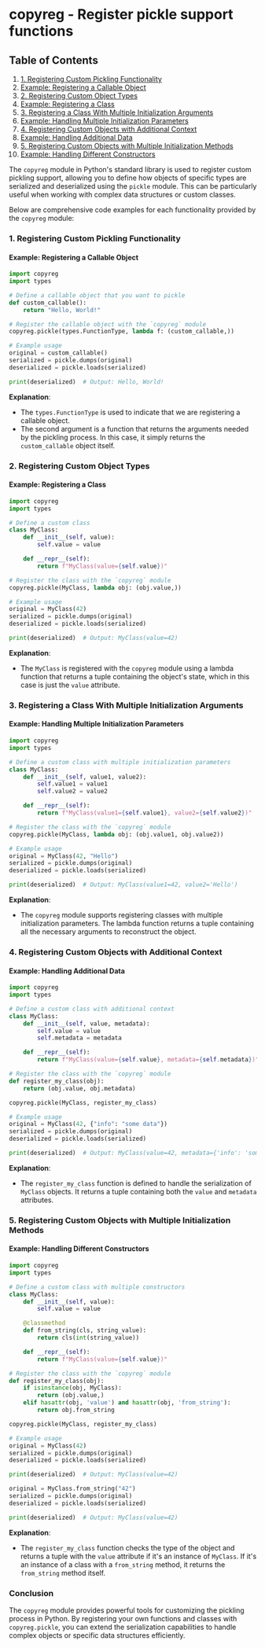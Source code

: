 # copyreg - Register pickle support functions
## Table of Contents

1. [1. Registering Custom Pickling Functionality](#1-registering-custom-pickling-functionality)
2. [Example: Registering a Callable Object](#example-registering-a-callable-object)
3. [2. Registering Custom Object Types](#2-registering-custom-object-types)
4. [Example: Registering a Class](#example-registering-a-class)
5. [3. Registering a Class With Multiple Initialization Arguments](#3-registering-a-class-with-multiple-initialization-arguments)
6. [Example: Handling Multiple Initialization Parameters](#example-handling-multiple-initialization-parameters)
7. [4. Registering Custom Objects with Additional Context](#4-registering-custom-objects-with-additional-context)
8. [Example: Handling Additional Data](#example-handling-additional-data)
9. [5. Registering Custom Objects with Multiple Initialization Methods](#5-registering-custom-objects-with-multiple-initialization-methods)
10. [Example: Handling Different Constructors](#example-handling-different-constructors)



The `copyreg` module in Python's standard library is used to register custom pickling support, allowing you to define how objects of specific types are serialized and deserialized using the `pickle` module. This can be particularly useful when working with complex data structures or custom classes.

Below are comprehensive code examples for each functionality provided by the `copyreg` module:

### 1. Registering Custom Pickling Functionality

#### Example: Registering a Callable Object

```python
import copyreg
import types

# Define a callable object that you want to pickle
def custom_callable():
    return "Hello, World!"

# Register the callable object with the `copyreg` module
copyreg.pickle(types.FunctionType, lambda f: (custom_callable,))

# Example usage
original = custom_callable()
serialized = pickle.dumps(original)
deserialized = pickle.loads(serialized)

print(deserialized)  # Output: Hello, World!
```

**Explanation**:
- The `types.FunctionType` is used to indicate that we are registering a callable object.
- The second argument is a function that returns the arguments needed by the pickling process. In this case, it simply returns the `custom_callable` object itself.

### 2. Registering Custom Object Types

#### Example: Registering a Class

```python
import copyreg
import types

# Define a custom class
class MyClass:
    def __init__(self, value):
        self.value = value

    def __repr__(self):
        return f"MyClass(value={self.value})"

# Register the class with the `copyreg` module
copyreg.pickle(MyClass, lambda obj: (obj.value,))

# Example usage
original = MyClass(42)
serialized = pickle.dumps(original)
deserialized = pickle.loads(serialized)

print(deserialized)  # Output: MyClass(value=42)
```

**Explanation**:
- The `MyClass` is registered with the `copyreg` module using a lambda function that returns a tuple containing the object's state, which in this case is just the `value` attribute.

### 3. Registering a Class With Multiple Initialization Arguments

#### Example: Handling Multiple Initialization Parameters

```python
import copyreg
import types

# Define a custom class with multiple initialization parameters
class MyClass:
    def __init__(self, value1, value2):
        self.value1 = value1
        self.value2 = value2

    def __repr__(self):
        return f"MyClass(value1={self.value1}, value2={self.value2})"

# Register the class with the `copyreg` module
copyreg.pickle(MyClass, lambda obj: (obj.value1, obj.value2))

# Example usage
original = MyClass(42, "Hello")
serialized = pickle.dumps(original)
deserialized = pickle.loads(serialized)

print(deserialized)  # Output: MyClass(value1=42, value2='Hello')
```

**Explanation**:
- The `copyreg` module supports registering classes with multiple initialization parameters. The lambda function returns a tuple containing all the necessary arguments to reconstruct the object.

### 4. Registering Custom Objects with Additional Context

#### Example: Handling Additional Data

```python
import copyreg
import types

# Define a custom class with additional context
class MyClass:
    def __init__(self, value, metadata):
        self.value = value
        self.metadata = metadata

    def __repr__(self):
        return f"MyClass(value={self.value}, metadata={self.metadata})"

# Register the class with the `copyreg` module
def register_my_class(obj):
    return (obj.value, obj.metadata)

copyreg.pickle(MyClass, register_my_class)

# Example usage
original = MyClass(42, {"info": "some data"})
serialized = pickle.dumps(original)
deserialized = pickle.loads(serialized)

print(deserialized)  # Output: MyClass(value=42, metadata={'info': 'some data'})
```

**Explanation**:
- The `register_my_class` function is defined to handle the serialization of `MyClass` objects. It returns a tuple containing both the `value` and `metadata` attributes.

### 5. Registering Custom Objects with Multiple Initialization Methods

#### Example: Handling Different Constructors

```python
import copyreg
import types

# Define a custom class with multiple constructors
class MyClass:
    def __init__(self, value):
        self.value = value

    @classmethod
    def from_string(cls, string_value):
        return cls(int(string_value))

    def __repr__(self):
        return f"MyClass(value={self.value})"

# Register the class with the `copyreg` module
def register_my_class(obj):
    if isinstance(obj, MyClass):
        return (obj.value,)
    elif hasattr(obj, 'value') and hasattr(obj, 'from_string'):
        return obj.from_string

copyreg.pickle(MyClass, register_my_class)

# Example usage
original = MyClass(42)
serialized = pickle.dumps(original)
deserialized = pickle.loads(serialized)

print(deserialized)  # Output: MyClass(value=42)

original = MyClass.from_string("42")
serialized = pickle.dumps(original)
deserialized = pickle.loads(serialized)

print(deserialized)  # Output: MyClass(value=42)
```

**Explanation**:
- The `register_my_class` function checks the type of the object and returns a tuple with the `value` attribute if it's an instance of `MyClass`. If it's an instance of a class with a `from_string` method, it returns the `from_string` method itself.

### Conclusion

The `copyreg` module provides powerful tools for customizing the pickling process in Python. By registering your own functions and classes with `copyreg.pickle`, you can extend the serialization capabilities to handle complex objects or specific data structures efficiently.
